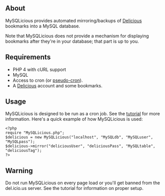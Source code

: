 ## About ##
MySQLicious provides automated mirroring/backups of [Delicious](http://del.icio.us) bookmarks into a MySQL database.

Note that MySQLicious does not provide a mechanism for displaying bookmarks after they're in your database; that part is up to you.

## Requirements ##
  * PHP 4 with cURL support
  * MySQL
  * Access to cron (or [pseudo-cron](http://www.bitfolge.de/pseudocron-en.html)).
  * A [Delicious](http://del.icio.us) account and some bookmarks.

## Usage ##
MySQLicious is designed to be run as a cron job. See the [tutorial](Tutorial.md) for more information. Here's a quick example of how MySQLicious is used:
```
<?php
require "MySQLicious.php";
$delicious = new MySQLicious("localhost", "MySQLdb", "MySQLuser", "MySQLpass");
$delicious->mirror("deliciousUser", "deliciousPass", "MySQLtable", "deliciousTag");
?>
```

## Warning ##
Do not run MySQLicious on every page load or you'll get banned from the del.icio.us server. See the tutorial for information on proper setup.